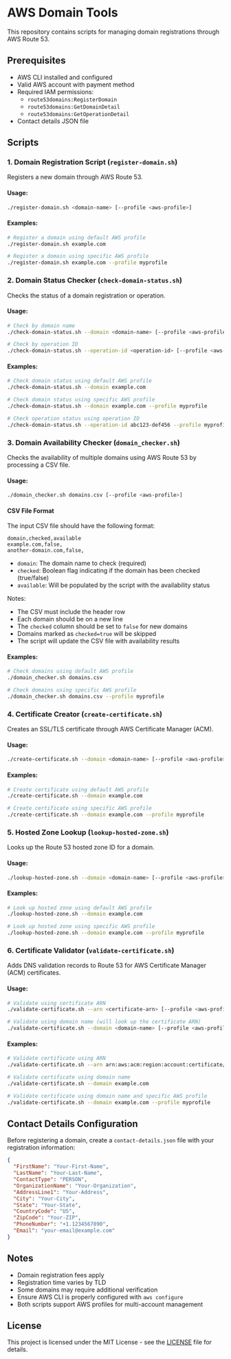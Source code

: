 # AWS Domain Tools

This repository contains scripts for managing domain registrations through AWS Route 53.

## Prerequisites

- AWS CLI installed and configured
- Valid AWS account with payment method
- Required IAM permissions:
  - `route53domains:RegisterDomain`
  - `route53domains:GetDomainDetail`
  - `route53domains:GetOperationDetail`
- Contact details JSON file

## Scripts

### 1. Domain Registration Script (`register-domain.sh`)

Registers a new domain through AWS Route 53.

#### Usage:
```bash
./register-domain.sh <domain-name> [--profile <aws-profile>]
```

#### Examples:
```bash
# Register a domain using default AWS profile
./register-domain.sh example.com

# Register a domain using specific AWS profile
./register-domain.sh example.com --profile myprofile
```

### 2. Domain Status Checker (`check-domain-status.sh`)

Checks the status of a domain registration or operation.

#### Usage:
```bash
# Check by domain name
./check-domain-status.sh --domain <domain-name> [--profile <aws-profile>]

# Check by operation ID
./check-domain-status.sh --operation-id <operation-id> [--profile <aws-profile>]
```

#### Examples:
```bash
# Check domain status using default AWS profile
./check-domain-status.sh --domain example.com

# Check domain status using specific AWS profile
./check-domain-status.sh --domain example.com --profile myprofile

# Check operation status using operation ID
./check-domain-status.sh --operation-id abc123-def456 --profile myprofile
```

### 3. Domain Availability Checker (`domain_checker.sh`)

Checks the availability of multiple domains using AWS Route 53 by processing a CSV file.

#### Usage:
```bash
./domain_checker.sh domains.csv [--profile <aws-profile>]
```

#### CSV File Format
The input CSV file should have the following format:

```csv
domain,checked,available
example.com,false,
another-domain.com,false,
```

- `domain`: The domain name to check (required)
- `checked`: Boolean flag indicating if the domain has been checked (true/false)
- `available`: Will be populated by the script with the availability status

Notes:
- The CSV must include the header row
- Each domain should be on a new line
- The `checked` column should be set to `false` for new domains
- Domains marked as `checked=true` will be skipped
- The script will update the CSV file with availability results

#### Examples:
```bash
# Check domains using default AWS profile
./domain_checker.sh domains.csv

# Check domains using specific AWS profile
./domain_checker.sh domains.csv --profile myprofile
```

### 4. Certificate Creator (`create-certificate.sh`)

Creates an SSL/TLS certificate through AWS Certificate Manager (ACM).

#### Usage:
```bash
./create-certificate.sh --domain <domain-name> [--profile <aws-profile>]
```

#### Examples:
```bash
# Create certificate using default AWS profile
./create-certificate.sh --domain example.com

# Create certificate using specific AWS profile
./create-certificate.sh --domain example.com --profile myprofile
```

### 5. Hosted Zone Lookup (`lookup-hosted-zone.sh`)

Looks up the Route 53 hosted zone ID for a domain.

#### Usage:
```bash
./lookup-hosted-zone.sh --domain <domain-name> [--profile <aws-profile>]
```

#### Examples:
```bash
# Look up hosted zone using default AWS profile
./lookup-hosted-zone.sh --domain example.com

# Look up hosted zone using specific AWS profile
./lookup-hosted-zone.sh --domain example.com --profile myprofile
```

### 6. Certificate Validator (`validate-certificate.sh`)

Adds DNS validation records to Route 53 for AWS Certificate Manager (ACM) certificates.

#### Usage:
```bash
# Validate using certificate ARN
./validate-certificate.sh --arn <certificate-arn> [--profile <aws-profile>]

# Validate using domain name (will look up the certificate ARN)
./validate-certificate.sh --domain <domain-name> [--profile <aws-profile>]
```

#### Examples:
```bash
# Validate certificate using ARN
./validate-certificate.sh --arn arn:aws:acm:region:account:certificate/12345678-1234-1234-1234-123456789012

# Validate certificate using domain name
./validate-certificate.sh --domain example.com

# Validate certificate using domain name and specific AWS profile
./validate-certificate.sh --domain example.com --profile myprofile
```

## Contact Details Configuration

Before registering a domain, create a `contact-details.json` file with your registration information:

```json
{
  "FirstName": "Your-First-Name",
  "LastName": "Your-Last-Name",
  "ContactType": "PERSON",
  "OrganizationName": "Your-Organization",
  "AddressLine1": "Your-Address",
  "City": "Your-City",
  "State": "Your-State",
  "CountryCode": "US",
  "ZipCode": "Your-ZIP",
  "PhoneNumber": "+1.1234567890",
  "Email": "your-email@example.com"
}
```

## Notes

- Domain registration fees apply
- Registration time varies by TLD
- Some domains may require additional verification
- Ensure AWS CLI is properly configured with `aws configure`
- Both scripts support AWS profiles for multi-account management

## License

This project is licensed under the MIT License - see the [LICENSE](LICENSE) file for details.
